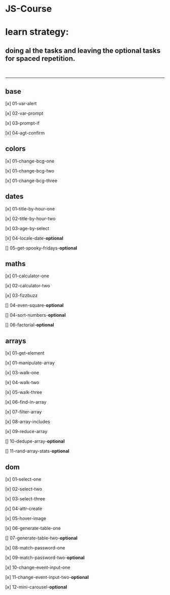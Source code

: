 # JS-Course

# learn strategy:
## doing al the tasks and leaving the optional tasks for spaced repetition.
<br>

---

## base
[x] 01-var-alert

[x] 02-var-prompt

[x] 03-prompt-if

[x] 04-agt-confirm

## colors
[x] 01-change-bcg-one

[x] 01-change-bcg-two

[x] 01-change-bcg-three

## dates
[x] 01-title-by-hour-one

[x] 02-title-by-hour-two

[x] 03-age-by-select

[x] 04-locale-date-**optional**

[] 05-get-spooky-fridays-**optional**

## maths
[x] 01-calculator-one

[x] 02-calculator-two

[x] 03-fizzbuzz

[] 04-even-square-**optional**

[] 04-sort-numbers-**optional**

[] 06-factorial-**optional**

## arrays
[x] 01-get-element

[x] 01-manipulate-array

[x] 03-walk-one

[x] 04-walk-two

[x] 05-walk-three

[x] 06-find-in-array

[x] 07-filter-array

[x] 08-array-includes

[x] 09-reduce-array

[] 10-dedupe-array-**optional**

[] 11-rand-array-stats-**optional**

## dom
[x] 01-select-one

[x] 02-select-two

[x] 03-select-three

[x] 04-attr-create

[x] 05-hover-image

[x] 06-generate-table-one

[] 07-generate-table-two-**optional**

[x] 08-match-password-one

[x] 09-match-password-two-**optional**

[x] 10-change-event-input-one

[x] 11-change-event-input-two-**optional**

[x] 12-mini-carousel-**optional**
